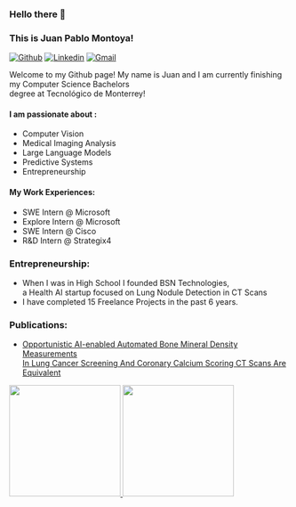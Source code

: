 ### Hello there 👋 
### This is Juan Pablo Montoya!

[![Github](https://img.shields.io/badge/-Github-000?style=flat&logo=Github&logoColor=white)](https://github.com/JuanPabloMontoya271)
[![Linkedin](https://img.shields.io/badge/-LinkedIn-blue?style=flat&logo=Linkedin&logoColor=white)](https://www.linkedin.com/in/Juan-Pablo-Montoya-Estevez/)
[![Gmail](https://img.shields.io/badge/-Gmail-c14438?style=flat&logo=Gmail&logoColor=white)](mailto:juanpablomontoyae@gmail.com)

Welcome to my Github page! My name is Juan and I am currently finishing my Computer Science Bachelors<br> degree at Tecnológico de Monterrey! 

#### I am passionate about : 
- Computer Vision
- Medical Imaging Analysis
- Large Language Models
- Predictive Systems
- Entrepreneurship
#### My Work Experiences:
- SWE Intern @ Microsoft
- Explore Intern @ Microsoft
- SWE Intern @ Cisco
- R&D Intern @ Strategix4
### Entrepreneurship:
- When I was in High School I founded BSN Technologies,<br>
  a Health AI startup focused on Lung Nodule Detection in CT Scans
- I have completed 15 Freelance Projects in the past 6 years.
### Publications:
 
- <a href="https://pubmed.ncbi.nlm.nih.gov/37214544/">Opportunistic AI-enabled Automated Bone Mineral Density Measurements<br> 
In Lung Cancer Screening And Coronary Calcium Scoring CT Scans Are Equivalent</a> 


<div>
<a href="https://github.com/JuanPabloMontoya271" >
  <img height= 200 src="https://github-readme-stats.vercel.app/api?username=JuanPabloMontoya271&show_icons=true&theme=react" />
</a>
<a href="https://github.com/JuanPabloMontoya271">
  <img height= 200 src="https://github-readme-stats.vercel.app/api/top-langs/?username=JuanPabloMontoya271&layout=compact&theme=react" />
</a>
</div>

